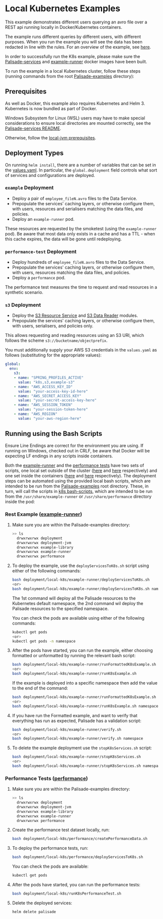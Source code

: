 <!--
 Copyright 2018-2021 Crown Copyright
 
 Licensed under the Apache License, Version 2.0 (the "License");
 you may not use this file except in compliance with the License.
 You may obtain a copy of the License at
 
     http://www.apache.org/licenses/LICENSE-2.0
 
 Unless required by applicable law or agreed to in writing, software
 distributed under the License is distributed on an "AS IS" BASIS,
 WITHOUT WARRANTIES OR CONDITIONS OF ANY KIND, either express or implied.
 See the License for the specific language governing permissions and
 limitations under the License.
-->

# Local Kubernetes Examples

This example demonstrates different users querying an avro file over a REST api running locally in Docker/Kubernetes containers.

The example runs different queries by different users, with different purposes.
When you run the example you will see the data has been redacted in line with the rules.
For an overview of the example, see [here](../../README.md).

In order to successfully run the K8s example, please make sure the [Palisade-services](https://github.com/gchq/Palisade-services) and [example-runner](../../example-runner) docker images have been built.

To run the example in a local Kubernetes cluster, follow these steps (running commands from the root [Palisade-examples](../..) directory):

## Prerequisites
As well as Docker, this example also requires Kubernetes and Helm 3.
Kubernetes is now bundled as part of Docker.

Windows Subsystem for Linux (WSL) users may have to make special considerations to ensure local directories are mounted correctly, see the [Palisade-services README](https://github.com/gchq/Palisade-services/tree/develop/README.md).

Otherwise, follow the [local-jvm prerequisites](../../deployment-jvm/local-jvm/README.md).


## Deployment Types
On running `helm install`, there are a number of variables that can be set in the [values.yaml](values.yaml).
In particular, the `global.deployment` field controls what sort of services and configurations are deployed.

### `example` Deployment
* Deploy a pair of `employee_fileN.avro` files to the Data Service.
* Prepopulate the services' caching layers, or otherwise configure them, with users, resources and serialisers matching the data files, and policies.
* Deploy an `example-runner` pod.

These resources are requested by the smoketest (using the `example-runner` pod).
Be aware that most data only exists in a cache and has a TTL - when this cache expires, the data will be gone until redeploying.

### `performance-test` Deployment
* Deploy hundreds of `employee_fileN.avro` files to the Data Service.
* Prepopulate the services' caching layers, or otherwise configure them, with users, resources matching the data files, and policies.
* Deploy a `performance` pod.

The performance test measures the time to request and read resources in a synthetic scenario.

### `s3` Deployment
* Deploy the [S3 Resource Service](https://github.com/gchq/Palisade-readers/tree/develop/s3-resource) and [S3 Data Reader](https://github.com/gchq/Palisade-readers/tree/develop/s3-reader) modules.
* Prepopulate the services' caching layers, or otherwise configure them, with users, serialisers, and policies only.

This allows requesting and reading resources using an S3 URI, which follows the scheme `s3://bucketname/objectprefix`.

You must additionally supply your AWS S3 credentials in the `values.yaml` as follows (substituting for the appropriate values):
```yaml
global:
  env:
    s3:
    - name: "SPRING_PROFILES_ACTIVE"
      value: "k8s,s3,example-s3"
    - name: "AWS_ACCESS_KEY_ID"
      value: "your-access-key-id-here"
    - name: "AWS_SECRET_ACCESS_KEY"
      value: "your-secret-access-key-here"
    - name: "AWS_SESSION_TOKEN"
      value: "your-session-token-here"
    - name: "AWS_REGION"
      value: "your-aws-region-here"
```

## Running using the Bash Scripts

Ensure Line Endings are correct for the environment you are using. If running on Windows, checked out in CRLF, be aware that Docker will be expecting LF endings in any scripts inside containers.

Both the [example-runner](../../example-runner) and the [performance tests](../../performance) have two sets of scripts, one local set outside of the cluster ([here](./example-runner) and [here](./performance) respectively) and one set inside the containers ([here](../../example-runner/src/main/resources/k8s-bash-scripts) and [here](../../performance/src/main/resources/k8s-bash-scripts) respectively).
The deployment steps can be automated using the provided local bash scripts, which are intended to be run from the [Palisade-examples](../..) root directory.
These, in turn, will call the scripts in [k8s bash-scripts](../../example-runner/src/main/resources/k8s-bash-scripts), which are intended to be run from the `/usr/share/example-runner` or `/usr/share/performance` directory inside the pod:

### Rest Example ([example-runner](../../example-runner/README.md))
1. Make sure you are within the Palisade-examples directory:  
   ```bash
   >> ls
     drwxrwxrwx deployment
     drwxrwxrwx deployment-jvm
     drwxrwxrwx example-library
     drwxrwxrwx example-runner
     drwxrwxrwx performance
   ```

1. To deploy the example, use the `deployServicesToK8s.sh` script using either of the following commands:
   ```bash
   bash deployment/local-k8s/example-runner/deployServicesToK8s.sh
   <or>
   bash deployment/local-k8s/example-runner/deployServicesToK8s.sh namespace
   ```
   The 1st command will deploy all the Palisade resources to the Kubernetes default namespace, the 2nd command wil deploy the Palisade resources to the specified namespace.
   
   You can check the pods are available using either of the following commands:
   ```bash
   kubectl get pods
   <or>
   kubectl get pods -n namespace
   ```
   
1. After the pods have started, you can run the example, either choosing formatted or unformatted by running the relevant bash script:
   ```bash
   bash deployment/local-k8s/example-runner/runFormattedK8sExample.sh
   <or>
   bash deployment/local-k8s/example-runner/runK8sExample.sh
   ```
   If the example is deployed into a specific namespace then add the value to the end of the command:
   ```bash
   bash deployment/local-k8s/example-runner/runFormattedK8sExample.sh namespace
   <or>
   bash deployment/local-k8s/example-runner/runK8sExample.sh namespace
   ```
   
1. If you have run the Formatted example, and want to verify that everything has run as expected, Palisade has a validation script:
    ```bash
   bash deployment/local-k8s/example-runner/verify.sh
   <or>
   bash deployment/local-k8s/example-runner/verify.sh namespace
    ```

1. To delete the example deployment use the `stopK8sServices.sh` script:
   ```bash
   bash deployment/local-k8s/example-runner/stopK8sServices.sh
   <or>
   bash deployment/local-k8s/example-runner/stopK8sServices.sh namespace
   ```

### Performance Tests ([performance](../../performance/README.md))
1. Make sure you are within the Palisade-examples directory:  
   ```bash
   >> ls
     drwxrwxrwx deployment
     drwxrwxrwx deployment-jvm
     drwxrwxrwx example-library
     drwxrwxrwx example-runner
     drwxrwxrwx performance
   ```

1. Create the performance test dataset locally, run:
   ```bash
   bash deployment/local-k8s/performance/createPerformanceData.sh
   ```

1. To deploy the performance tests, run:
   ```bash
   bash deployment/local-k8s/performance/deployServicesToK8s.sh
   ```
   You can check the pods are available:
   ```bash
   kubectl get pods
   ```
   
1. After the pods have started, you can run the performance tests:
   ```bash
   bash deployment/local-k8s/runK8sPerformanceTest.sh
   ```

1. Delete the deployed services:
    ```bash
    helm delete palisade
    ```
